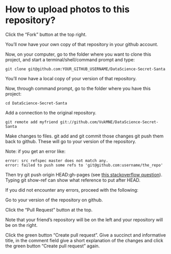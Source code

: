# How to upload photos to this repository?

Click the “Fork” button at the top right.

You’ll now have your own copy of that repository in your github account.

Now, on your computer, go to the folder where you want to clone this project, and start a terminal/shell/command prompt and type:
```
git clone git@github.com:YOUR_GITHUB_USERNAME/DataScience-Secret-Santa
```

You’ll now have a local copy of your version of that repository.

Now, through command prompt, go to the folder where you have this project:
```
cd DataScience-Secret-Santa
```
Add a connection to the original repository.

```
git remote add myfriend git://github.com/VukMNE/DataScience-Secret-Santa
```

Make changes to files.
git add and git commit those changes
git push them back to github. These will go to your version of the repository.

Note: if you get an error like:
```
error: src refspec master does not match any.
error: failed to push some refs to 'git@github.com:username/the_repo'
```

Then try git push origin HEAD:gh-pages (see [this stackoverflow question](https://stackoverflow.com/questions/4181861/message-src-refspec-master-does-not-match-any-when-pushing-commits-in-git)). Typing git show-ref can show what reference to put after HEAD.

If you did not encounter any errors, proceed with the following:

Go to your version of the repository on github.

Click the “Pull Request” button at the top.

Note that your friend’s repository will be on the left and your repository will be on the right.

Click the green button “Create pull request”. Give a succinct and informative title, in the comment field give a short explanation of the changes and click the green button “Create pull request” again.
